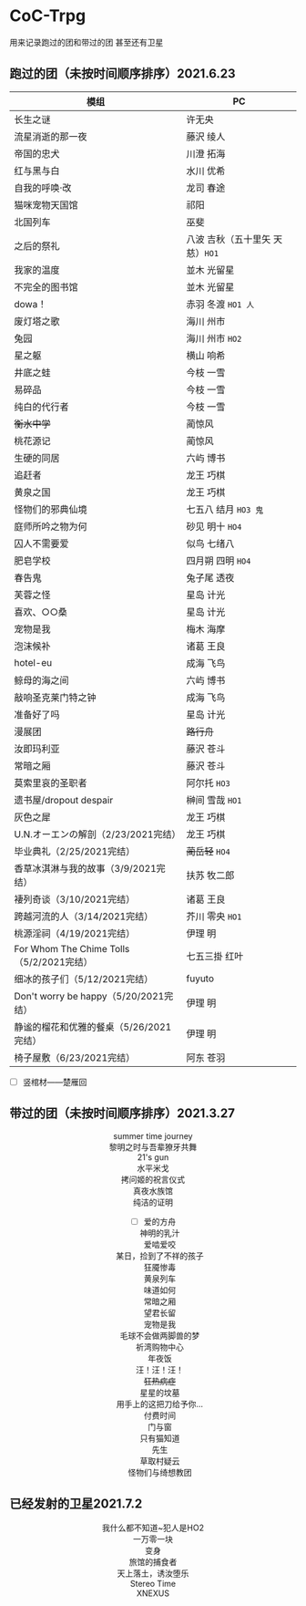 # CoC-Trpg

用来记录跑过的团和带过的团 甚至还有卫星

## 跑过的团（未按时间顺序排序）2021.6.23
|模组|PC|
|-------|-------|
|长生之谜|许无央|
|流星消逝的那一夜|藤沢 绫人| 
|帝国的忠犬|川澄 拓海|
|红与黑与白|水川 优希|
|自我的呼唤·改|龙司 春途|
|猫咪宠物天国馆|祁阳|
|北国列车|巫斐|
|之后的祭礼|八波 吉秋（五十里矢 天慈）`HO1`|
|我家的温度|並木 光留星|
|不完全的图书馆|並木 光留星|
|dowa！|赤羽 冬渡 `HO1 人`|
|废灯塔之歌|海川 州市|
|兔园|海川 州市 `HO2`|
|星之躯|横山 响希|
|井底之蛙|今枝 一雪|
|易碎品|今枝 一雪|
|纯白的代行者|今枝 一雪|
|~~衡水中学~~|蔺惊风|
|桃花源记|蔺惊风|
|生硬的同居|六屿 博书|
|追赶者|龙王 巧棋|>
|黄泉之国|龙王 巧棋|
|怪物们的邪典仙境|七五八 结月 `HO3 鬼`|
|庭师所吟之物为何|砂见 明十 `HO4`|
|囚人不需要爱|似鸟 七绪八|
|肥皂学校|四月朔 四明 `HO4`|
|春告鬼|兔子尾 透夜|
|芙蓉之怪|星岛 计光|
|喜欢、○○桑|星岛 计光|
|宠物是我|梅木 海摩|
|泡沫候补|诸葛 王良|
|hotel-eu|成海 飞鸟|
|鲸母的海之间|六屿 博书|
|敲响圣克莱门特之钟|成海 飞鸟|
|准备好了吗|星岛 计光|
|漫展团|~~路行舟~~|
|汝即玛利亚|藤沢 苍斗|
|常暗之厢|藤沢 苍斗|
|莫索里哀的圣职者|阿尔托 `HO3`|
|遗书屋/dropout despair|榊间 雪哉 `HO1`|
|灰色之犀|龙王 巧棋|
|U.N.オーエンの解剖（2/23/2021完结）|龙王 巧棋|
|毕业典礼（2/25/2021完结）|~~蔺岳轻~~ `HO4`|
|香草冰淇淋与我的故事（3/9/2021完结）|扶苏 牧二郎|
|褄列奇谈（3/10/2021完结）|诸葛 王良|
|跨越河流的人（3/14/2021完结）|芥川 零央 `HO1`|
|桃源淫祠（4/19/2021完结）|伊理 明|
|For Whom The Chime Tolls（5/2/2021完结）|七五三掛 红叶|
|细冰的孩子们（5/12/2021完结）|fuyuto|
|Don't worry be happy（5/20/2021完结）|伊理 明|
|静谧的榴花和优雅的餐桌（5/26/2021完结）|伊理 明|
|椅子屋敷（6/23/2021完结）|阿东 苍羽|
- [ ] 竖棺材——楚雁回



## 带过的团（未按时间顺序排序）2021.3.27
<div align="center">
  
summer time journey<br>
黎明之时与吾辈獠牙共舞<br>
21's gun<br>
水平米戈<br>
拷问姬的祝言仪式<br>
真夜水族馆<br>
纯洁的证明<br>
- [ ] 爱的方舟<br>
神明的乳汁<br>
爱啮爱咬<br>
某日，捡到了不祥的孩子<br>
狂魇惨毒<br>
黄泉列车<br>
味道如何<br>
常暗之厢<br>
望君长留<br>
宠物是我<br>
毛球不会做两脚兽的梦<br>
祈湾购物中心<br>
年夜饭<br>
汪！汪！汪！<br>
~~狂热病症~~<br>
星星的坟墓<br>
用手上的这把刀给予你…<br>
付费时间<br>
门与窗<br>
只有猫知道<br>
先生<br>
草取村疑云<br>
怪物们与绮想教团<br>

</div>

## 已经发射的卫星2021.7.2
<div align="center">
  
我什么都不知道~犯人是HO2<br>
一万零一块<br>
变身<br>
旅馆的捕食者<br>
天上落土，诱汝堕乐<br>
Stereo Time<br>
XNEXUS
  
</div>
